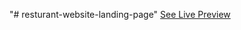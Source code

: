 "# resturant-website-landing-page" 
<a href="https://rajputpritesh1.github.io/resturant-website-landing-page/">See Live Preview</a>
